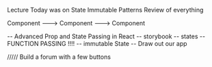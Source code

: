 Lecture Today was on State
Immutable Patterns
Review of everything

Component ---> Component ---> Component


-- Advanced Prop and State Passing in React
  -- storybook
  -- states
-- FUNCTION PASSING !!!!
-- immutable State
-- Draw out our app



///// Build a forum with a few buttons
